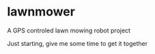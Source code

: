 # lawnmower
A GPS controled lawn mowing robot project

Just starting, give me some time to get it together


